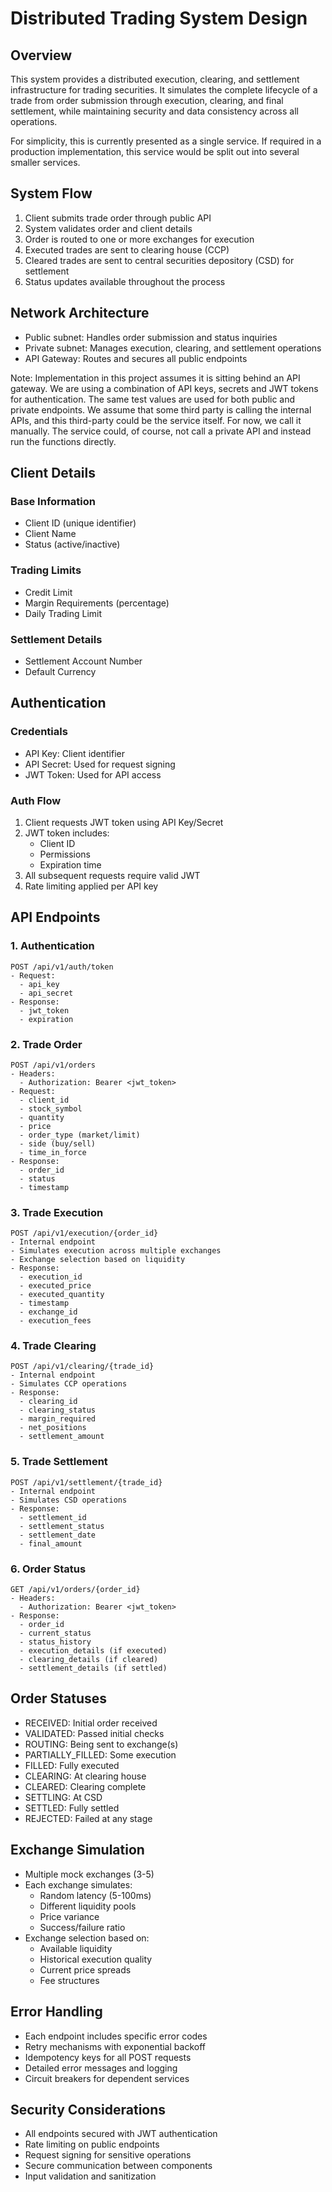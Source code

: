 # Distributed Trading System Design

## Overview
This system provides a distributed execution, clearing, and settlement infrastructure for trading securities. It simulates the complete lifecycle of a trade from order submission through execution, clearing, and final settlement, while maintaining security and data consistency across all operations.

For simplicity, this is currently presented as a single service. If required in a production implementation, this service would be split out into several smaller services.

## System Flow
1. Client submits trade order through public API
2. System validates order and client details
3. Order is routed to one or more exchanges for execution
4. Executed trades are sent to clearing house (CCP)
5. Cleared trades are sent to central securities depository (CSD) for settlement
6. Status updates available throughout the process

## Network Architecture
- Public subnet: Handles order submission and status inquiries
- Private subnet: Manages execution, clearing, and settlement operations
- API Gateway: Routes and secures all public endpoints

Note: Implementation in this project assumes it is sitting behind an API gateway. We are using a combination of API keys, secrets and JWT tokens for authentication. The same test values are used for both public and private endpoints. We assume that some third party is calling the internal APIs, and this third-party could be the service itself. For now, we call it manually. The service could, of course, not call a private API and instead run the functions directly.

## Client Details
### Base Information
- Client ID (unique identifier)
- Client Name
- Status (active/inactive)

### Trading Limits
- Credit Limit
- Margin Requirements (percentage)
- Daily Trading Limit

### Settlement Details
- Settlement Account Number
- Default Currency

## Authentication
### Credentials
- API Key: Client identifier
- API Secret: Used for request signing
- JWT Token: Used for API access

### Auth Flow
1. Client requests JWT token using API Key/Secret
2. JWT token includes:
   - Client ID
   - Permissions
   - Expiration time
3. All subsequent requests require valid JWT
4. Rate limiting applied per API key

## API Endpoints

### 1. Authentication
```
POST /api/v1/auth/token
- Request:
  - api_key
  - api_secret
- Response:
  - jwt_token
  - expiration
```

### 2. Trade Order
```
POST /api/v1/orders
- Headers:
  - Authorization: Bearer <jwt_token>
- Request:
  - client_id
  - stock_symbol
  - quantity
  - price
  - order_type (market/limit)
  - side (buy/sell)
  - time_in_force
- Response:
  - order_id
  - status
  - timestamp
```

### 3. Trade Execution
```
POST /api/v1/execution/{order_id}
- Internal endpoint
- Simulates execution across multiple exchanges
- Exchange selection based on liquidity
- Response:
  - execution_id
  - executed_price
  - executed_quantity
  - timestamp
  - exchange_id
  - execution_fees
```

### 4. Trade Clearing
```
POST /api/v1/clearing/{trade_id}
- Internal endpoint
- Simulates CCP operations
- Response:
  - clearing_id
  - clearing_status
  - margin_required
  - net_positions
  - settlement_amount
```

### 5. Trade Settlement
```
POST /api/v1/settlement/{trade_id}
- Internal endpoint
- Simulates CSD operations
- Response:
  - settlement_id
  - settlement_status
  - settlement_date
  - final_amount
```

### 6. Order Status
```
GET /api/v1/orders/{order_id}
- Headers:
  - Authorization: Bearer <jwt_token>
- Response:
  - order_id
  - current_status
  - status_history
  - execution_details (if executed)
  - clearing_details (if cleared)
  - settlement_details (if settled)
```

## Order Statuses
- RECEIVED: Initial order received
- VALIDATED: Passed initial checks
- ROUTING: Being sent to exchange(s)
- PARTIALLY_FILLED: Some execution
- FILLED: Fully executed
- CLEARING: At clearing house
- CLEARED: Clearing complete
- SETTLING: At CSD
- SETTLED: Fully settled
- REJECTED: Failed at any stage

## Exchange Simulation
- Multiple mock exchanges (3-5)
- Each exchange simulates:
  - Random latency (5-100ms)
  - Different liquidity pools
  - Price variance
  - Success/failure ratio
- Exchange selection based on:
  - Available liquidity
  - Historical execution quality
  - Current price spreads
  - Fee structures

## Error Handling
- Each endpoint includes specific error codes
- Retry mechanisms with exponential backoff
- Idempotency keys for all POST requests
- Detailed error messages and logging
- Circuit breakers for dependent services

## Security Considerations
- All endpoints secured with JWT authentication
- Rate limiting on public endpoints
- Request signing for sensitive operations
- Secure communication between components
- Input validation and sanitization
